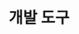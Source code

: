 ---
widget: featurette

headless: true

weight: 30

title: 개발 도구

feature:
    - icon: gear
    - name: Visual Studio Code/2022

    - icon: gear
    - name: IntelliJ IDEA Community Edition

    - icon: gear
    - name: Unity

design:
  columns: '1'
---